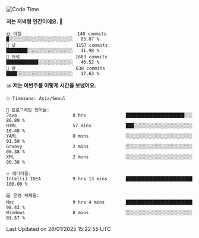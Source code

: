   <!--START_SECTION:waka-->
![Code Time](http://img.shields.io/badge/Code%20Time-484%20hrs%2039%20mins-blue)

**저는 저녁형 인간이에요. 🦉** 

```text
🌞 아침                     140 commits         █░░░░░░░░░░░░░░░░░░░░░░░░   03.87 % 
🌆 낮　                     1157 commits        ████████░░░░░░░░░░░░░░░░░   31.98 % 
🌃 저녁                     1683 commits        ████████████░░░░░░░░░░░░░   46.52 % 
🌙 밤　                     638 commits         ████░░░░░░░░░░░░░░░░░░░░░   17.63 % 
```


📊 **저는 이번주를 이렇게 시간을 보냈어요.** 

```text
🕑︎ Timezone: Asia/Seoul

💬 프로그래밍 언어들: 
Java                     8 hrs               ██████████████████████░░░   86.89 % 
HTML                     57 mins             ███░░░░░░░░░░░░░░░░░░░░░░   10.48 % 
YAML                     8 mins              ░░░░░░░░░░░░░░░░░░░░░░░░░   01.50 % 
Groovy                   2 mins              ░░░░░░░░░░░░░░░░░░░░░░░░░   00.38 % 
XML                      2 mins              ░░░░░░░░░░░░░░░░░░░░░░░░░   00.38 % 

🔥 에디터들: 
IntelliJ IDEA            9 hrs 13 mins       █████████████████████████   100.00 % 

💻 운영 체제들: 
Mac                      9 hrs 4 mins        █████████████████████████   98.43 % 
Windows                  8 mins              ░░░░░░░░░░░░░░░░░░░░░░░░░   01.57 % 
```


 Last Updated on 26/01/2025 15:22:55 UTC
<!--END_SECTION:waka-->
